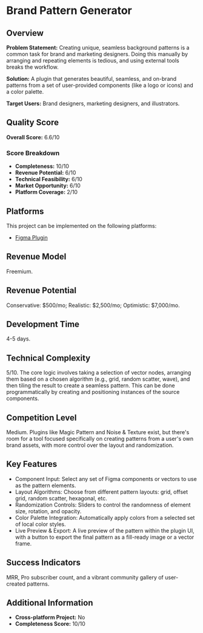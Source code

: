 # Brand Pattern Generator

## Overview
**Problem Statement:** Creating unique, seamless background patterns is a common task for brand and marketing designers. Doing this manually by arranging and repeating elements is tedious, and using external tools breaks the workflow.

**Solution:** A plugin that generates beautiful, seamless, and on-brand patterns from a set of user-provided components (like a logo or icons) and a color palette.

**Target Users:** Brand designers, marketing designers, and illustrators.

## Quality Score
**Overall Score:** 6.6/10

### Score Breakdown
- **Completeness:** 10/10
- **Revenue Potential:** 6/10
- **Technical Feasibility:** 6/10
- **Market Opportunity:** 6/10
- **Platform Coverage:** 2/10

## Platforms
This project can be implemented on the following platforms:
- [Figma Plugin](./platforms/figma-plugin/)

## Revenue Model
Freemium.

## Revenue Potential
Conservative: $500/mo; Realistic: $2,500/mo; Optimistic: $7,000/mo.

## Development Time
4-5 days.

## Technical Complexity
5/10. The core logic involves taking a selection of vector nodes, arranging them based on a chosen algorithm (e.g., grid, random scatter, wave), and then tiling the result to create a seamless pattern. This can be done programmatically by creating and positioning instances of the source components.

## Competition Level
Medium. Plugins like Magic Pattern and Noise & Texture exist, but there's room for a tool focused specifically on creating patterns from a user's own brand assets, with more control over the layout and randomization.

## Key Features
- Component Input: Select any set of Figma components or vectors to use as the pattern elements.
- Layout Algorithms: Choose from different pattern layouts: grid, offset grid, random scatter, hexagonal, etc.
- Randomization Controls: Sliders to control the randomness of element size, rotation, and opacity.
- Color Palette Integration: Automatically apply colors from a selected set of local color styles.
- Live Preview & Export: A live preview of the pattern within the plugin UI, with a button to export the final pattern as a fill-ready image or a vector frame.

## Success Indicators
MRR, Pro subscriber count, and a vibrant community gallery of user-created patterns.

## Additional Information
- **Cross-platform Project:** No
- **Completeness Score:** 10/10
